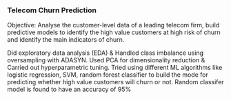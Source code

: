 ### Telecom Churn Prediction
Objective: Analyse the customer-level data of a leading telecom firm, build predictive models to identify the high  value customers at high risk of churn and identify the main indicators of churn.

Did exploratory data analysis (EDA) & Handled class imbalance using oversampling with ADASYN. Used PCA for dimensionality reduction & Carried out hyperparametric tuning.
Tried using different ML algorithms like logistic regression, SVM, random forest classifier to build the mode for predicting whether high value customers will churn or not. Random classifer model is found to have an accuracy of 95% 
